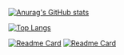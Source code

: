 [![Anurag's GitHub stats](https://github-readme-stats.vercel.app/api?username=CC11001100&show_icons=true&theme=radical)](https://github.com/CC11001100)  


[![Top Langs](https://github-readme-stats.vercel.app/api/top-langs/?username=CC11001100)](https://github.com/CC11001100)


[![Readme Card](https://github-readme-stats.vercel.app/api/pin/?username=CC11001100&repo=ast-hook-for-js-RE&show_owner=true)](https://github.com/CC11001100/ast-hook-for-js-RE)
[![Readme Card](https://github-readme-stats.vercel.app/api/pin/?username=CC11001100&repo=crawler-js-hook-framework-public&show_owner=true)](https://github.com/CC11001100/crawler-js-hook-framework-public)





